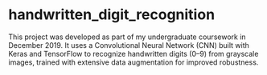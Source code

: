 # handwritten_digit_recognition
This project was developed as part of my undergraduate coursework in December 2019. It uses a Convolutional Neural Network (CNN) built with Keras and TensorFlow to recognize handwritten digits (0–9) from grayscale images, trained with extensive data augmentation for improved robustness.
